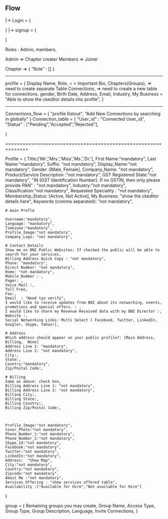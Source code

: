 
Flow 
----------------------------------------------------------
|-> Login = {

}
|-> signup = {

}



Roles : Admin, members, 

Admin => Chapter creater
Members => Joiner

Chapter => {
    "Role" : []
}


------------------------------------------------------------
profile = {
    Display Name,
    Role, = > Important
    Bio,
    Chapters(Groups), => need to create separate Table
    Connections, => need to create  a new table for connections.
    gender,
    Birth Date,
    Address,
    Email,
    Industry,
    My Business = "Able to show the ckeditor details into profile",
}

---------------------------------------------------------

Connections_flow = {
    "profile llistout",
    "Add New Connections by searching in globally"
}
Connection_table = {
    "User_id" : "Connected User_id",
    "Status" : ["Pending","Accepted","Rejected"],
    
}


==============================================================

Profile = {
    Title:['Mr.','Mrs.','Miss','Ms.','Dr.'],
    First Name:"mandatory",
    Last Name:"mandatory",
    Suffix: "not mandatory",
    Display_Name:"not mandatory",
    Gender :[Male, Female],
    Company_Name: "not mandatory",
    Product/Service Description :"not mandatory",
    GST Registered State:"not mandatory",
    "IN (GST Identification Number). If no GSTIN, then only please provide PAN" : "not mandatory",
    Industry:"not mandatory",
    Classification:"not mandatory",
    Requested Speciality : "not mandatory",
    Membership_Status: [Active, Not Active],
    My Business: "show the ckeditor details here",
    Keywords (comma separated):  "not mandatory",

    # main Profle

    Username:"mandatory",
    Language: "mandatory",
    Timezone:"mandatory",
    Profile_Image:"not mandatory",
    Company_Logo: "not mandatory",

    # Contact Details
    Show me on BNI Public Websites: If checked the public will be able to search for your services,
    Billing Address Quick Copy : "not mandatory",
    Phone: "mandatory",
    Direct Number: "not mandatory",
    Home: "not mandatory",
    Mobile_Number : ,
    Pager: ,
    Voice Mail :,
    Toll Free,
    Fax:,
    Email  : "Need tyo verify",
    I would like to receive updates from BNI about its networking, events, promotions and special offers. : ,
    I would like to share my Revenue Received data with my BNI Director :,
    Website :,
    Social Networking Links: Multi Select [ Facebook, Twitter, LinkedIn, Google+, Skype, Yahoo!],

    # Address
    Which address should appear on your public profile?: [Main Address,  Billing,  None]
    Address Line 1: "mandatory",
    Address Line 2: "not mandatory",
    City:, 
    State:,
    Country:"mandatory",
    Zip/Postal Code:,

    # Billing
    Same as above: check box,
    Billing Address Line 1: "not mandatory",
    Billing Address Line 2: "not mandatory",
    Billing City:, 
    Billing State:,
    Billing Country:,
    Billing Zip/Postal Code:,



    Profile_Image:"not mandatory",
    Cover_Photo:"not mandatory",
    Phone_Number_1:"not mandatory",
    Phone_Number_2:"not mandatory",
    Skype_Id:"not mandatory",
    Facebook:"not mandatory",
    Twitter:"not mandatory",
    LinkedIn:"not mandatory",
    Address:  "Show Map",
    City:"not mandatory",
    Country:"not mandatory",
    Zipcode:"not mandatory",
    About Me :"not mandatory",
    Services Offering : "show services offered table",
    Availability :["Available for Hire","Not available for Hire"]


}

group = {
    Remaining groups you may create,
    Group Name,
    Access Type, 
    Group Type,
    Group Description, 
    Language,
    Invite Connections,
}